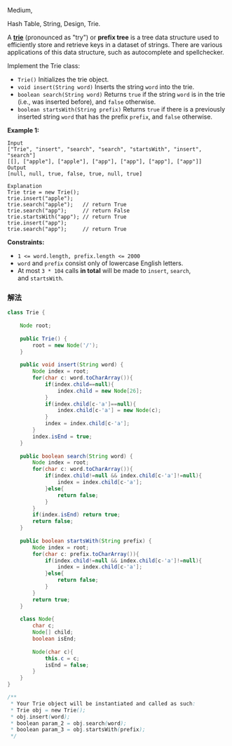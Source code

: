 Medium,  

Hash Table, String, Design, Trie.

A **[trie](https://en.wikipedia.org/wiki/Trie)** (pronounced as "try") or **prefix tree** is a tree data structure used to efficiently store and retrieve keys in a dataset of strings. There are various applications of this data structure, such as autocomplete and spellchecker.

Implement the Trie class:

- `Trie()` Initializes the trie object.
- `void insert(String word)` Inserts the string `word` into the trie.
- `boolean search(String word)` Returns `true` if the string `word` is in the trie (i.e., was inserted before), and `false` otherwise.
- `boolean startsWith(String prefix)` Returns `true` if there is a previously inserted string `word` that has the prefix `prefix`, and `false` otherwise.

**Example 1:**

```
Input
["Trie", "insert", "search", "search", "startsWith", "insert", "search"]
[[], ["apple"], ["apple"], ["app"], ["app"], ["app"], ["app"]]
Output
[null, null, true, false, true, null, true]

Explanation
Trie trie = new Trie();
trie.insert("apple");
trie.search("apple");   // return True
trie.search("app");     // return False
trie.startsWith("app"); // return True
trie.insert("app");
trie.search("app");     // return True

```

**Constraints:**

- `1 <= word.length, prefix.length <= 2000`
- `word` and `prefix` consist only of lowercase English letters.
- At most `3 * 104` calls **in total** will be made to `insert`, `search`, and `startsWith`.

### 解法

```java
class Trie {
    
    Node root;
    
    public Trie() {
        root = new Node('/');
    }
    
    public void insert(String word) {
        Node index = root;
        for(char c: word.toCharArray()){
            if(index.child==null){
                index.child = new Node[26];
            }
            if(index.child[c-'a']==null){
                index.child[c-'a'] = new Node(c);
            }
            index = index.child[c-'a'];
        }
        index.isEnd = true;
    }
    
    public boolean search(String word) {
        Node index = root;
        for(char c: word.toCharArray()){
            if(index.child!=null && index.child[c-'a']!=null){
                index = index.child[c-'a'];
            }else{
                return false;
            }
        }
        if(index.isEnd) return true;
        return false;
    }
    
    public boolean startsWith(String prefix) {
        Node index = root;
        for(char c: prefix.toCharArray()){
            if(index.child!=null && index.child[c-'a']!=null){
                index = index.child[c-'a'];
            }else{
                return false;
            }
        }
        return true;
    }
    
    class Node{
        char c;
        Node[] child;
        boolean isEnd;
        
        Node(char c){
            this.c = c;
            isEnd = false;
        }
    }
}

/**
 * Your Trie object will be instantiated and called as such:
 * Trie obj = new Trie();
 * obj.insert(word);
 * boolean param_2 = obj.search(word);
 * boolean param_3 = obj.startsWith(prefix);
 */
```